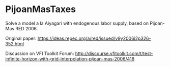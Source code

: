 # PijoanMasTaxes

Solve a model a la Aiyagari with endogenous labor supply, based on Pijoan-Mas RED 2006.

Original paper: https://ideas.repec.org/a/red/issued/v9y2006i2p326-352.html

Discussion on VFI Toolkit Forum: http://discourse.vfitoolkit.com/t/test-infinite-horizon-with-grid-interpolation-pijoan-mas-2006/418
